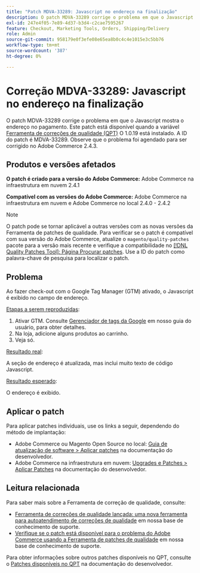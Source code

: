 ```yaml
---
title: "Patch MDVA-33289: Javascript no endereço na finalização"
description: O patch MDVA-33289 corrige o problema em que o Javascript mostra o endereço no pagamento. Este patch está disponível quando a [Ferramenta de correções de qualidade (QPT)](/help/announcements/adobe-commerce-announcements/magento-quality-patches-released-new-tool-to-self-serve-quality-patches.md) 1.0.19 está instalada. A ID do patch é MDVA-33289. Observe que o problema foi agendado para ser corrigido no Adobe Commerce 2.4.3.
exl-id: 247e4f05-7e89-4d37-b3d4-c2cae7595267
feature: Checkout, Marketing Tools, Orders, Shipping/Delivery
role: Admin
source-git-commit: 958179e0f3efe08e65ea8b0c4c4e1015e3c5bb76
workflow-type: tm+mt
source-wordcount: '387'
ht-degree: 0%

---
```


# Correção MDVA-33289: Javascript no endereço na finalização

O patch MDVA-33289 corrige o problema em que o Javascript mostra o endereço no pagamento. Este patch está disponível quando a variável [Ferramenta de correções de qualidade (QPT)](/help/announcements/adobe-commerce-announcements/magento-quality-patches-released-new-tool-to-self-serve-quality-patches.md) O 1.0.19 está instalado. A ID do patch é MDVA-33289. Observe que o problema foi agendado para ser corrigido no Adobe Commerce 2.4.3.

## Produtos e versões afetados

**O patch é criado para a versão do Adobe Commerce:** Adobe Commerce na infraestrutura em nuvem 2.4.1

**Compatível com as versões do Adobe Commerce:** Adobe Commerce na infraestrutura em nuvem e Adobe Commerce no local 2.4.0 - 2.4.2

>[!NOTE]
>
>O patch pode se tornar aplicável a outras versões com as novas versões da Ferramenta de patches de qualidade. Para verificar se o patch é compatível com sua versão do Adobe Commerce, atualize o `magento/quality-patches` pacote para a versão mais recente e verifique a compatibilidade no [[!DNL Quality Patches Tool]: Página Procurar patches](https://devdocs.magento.com/quality-patches/tool.html#patch-grid). Use a ID do patch como palavra-chave de pesquisa para localizar o patch.

## Problema

Ao fazer check-out com o Google Tag Manager (GTM) ativado, o Javascript é exibido no campo de endereço.

<u>Etapas a serem reproduzidas</u>:

1. Ativar GTM. Consulte [Gerenciador de tags da Google](https://docs.magento.com/user-guide/marketing/google-tag-manager.html) em nosso guia do usuário, para obter detalhes.
1. Na loja, adicione alguns produtos ao carrinho.
1. Veja só.

<u>Resultado real</u>:

A seção de endereço é atualizada, mas inclui muito texto de código Javascript.

<u>Resultado esperado</u>:

O endereço é exibido.

## Aplicar o patch

Para aplicar patches individuais, use os links a seguir, dependendo do método de implantação:

* Adobe Commerce ou Magento Open Source no local: [Guia de atualização de software > Aplicar patches](https://devdocs.magento.com/guides/v2.4/comp-mgr/patching/mqp.html) na documentação do desenvolvedor.
* Adobe Commerce na infraestrutura em nuvem: [Upgrades e Patches > Aplicar Patches](https://devdocs.magento.com/cloud/project/project-patch.html) na documentação do desenvolvedor.

## Leitura relacionada

Para saber mais sobre a Ferramenta de correção de qualidade, consulte:

* [Ferramenta de correções de qualidade lançada: uma nova ferramenta para autoatendimento de correções de qualidade](/help/announcements/adobe-commerce-announcements/magento-quality-patches-released-new-tool-to-self-serve-quality-patches.md) em nossa base de conhecimento de suporte.
* [Verifique se o patch está disponível para o problema do Adobe Commerce usando a Ferramenta de patches de qualidade](/help/support-tools/patches-available-in-qpt-tool/check-patch-for-magento-issue-with-magento-quality-patches.md) em nossa base de conhecimento de suporte.

Para obter informações sobre outros patches disponíveis no QPT, consulte o [Patches disponíveis no QPT](https://devdocs.magento.com/quality-patches/tool.html#patch-grid) na documentação do desenvolvedor.
